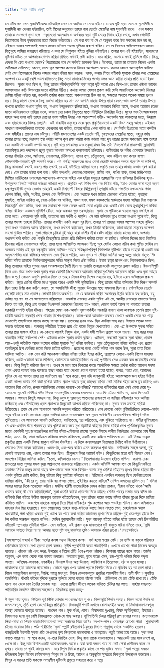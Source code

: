 ```yaml
---
title: "আম আঁটির ভেপু"
---
```


মেয়েটির নাম যখন সুভাষিণী রাখা হইয়াছিল তখন কে জানিত সে বোবা হইবে। তাহার দুটি বড়ো বোনকে সুকেশিনী ও সুহাসিনী নাম দেওয়া হইয়াছিল, তাই মিলের অনুরোধে তাহার বাপ ছোটো মেয়েটির নাম সুভাষিণী রাখে। এখন সকলে তাহাকে সংক্ষেপে সুভা বলে।
দস্তুরমতো অনুসন্ধান ও অর্থব্যয়ে বড়ো দুটি মেয়ের বিবাহ হইয়া গেছে, এখন ছোটোটি পিতামাতার নীরব হৃদয়ভারের মতো বিরাজ করিতেছে।
যে কথা কয় না সে যে অনুভব করে ইহা সকলের মনে হয় না, এইজন্য তাহার সাক্ষাতেই সকলে তাহার ভবিষ্যৎ সম্বন্ধে দুশ্চিন্তা প্রকাশ করিত। সে যে বিধাতার অভিশাপস্বরূপে তাহার পিতৃগৃহে আসিয়া জন্মগ্রহণ করিয়াছে এ কথা সে শিশুকাল হইতে বুঝিয়া লইয়াছিল। তাহার ফল এই হইয়াছিল, সাধারণের দৃষ্টিপথ হইতে সে আপনাকে গোপন করিয়া রাখিতে সর্বদাই চেষ্টা করিত। মনে করিত, আমাকে সবাই ভুলিলে বাঁচি। কিন্তু, বেদনা কি কেহ কখনো ভোলে? পিতামাতার মনে সে সর্বদাই জাগরূক ছিল।
বিশেষত, তাহার মা তাহাকে নিজের একটা ত্রুটিস্বরূপ দেখিতেন; কেননা, মাতা পুত্র অপেক্ষা কন্যাকে নিজের অংশরূপে দেখেন- কন্যার কোনো অসম্পূর্ণতা দেখিলে সেটা যেন বিশেষরূপে নিজের লজ্জার কারণ বলিয়া মনে করেন। বরঞ্চ, কন্যার পিতা বাণীকণ্ঠ সুভাকে তাঁহার অন্য মেয়েদের অপেক্ষা যেন একটু বেশি ভালোবাসিতেন; কিন্তু মাতা তাহাকে নিজের গর্ভের কলঙ্ক জ্ঞান করিয়া তাহার প্রতি বড়ো বিরক্ত ছিলেন। সুভার কথা ছিল না, কিন্তু তাহার সুদীর্ঘপল্লববিশিষ্ট বড়ো বড়ো দুটি কালো চোখ ছিল-এবং তাহার ওষ্ঠাধর ভাবের আভ্যসমাত্রে কচি কিশলয়ের মতো কাঁপিয়া উঠিত।
কথায় আমরা যেভাব প্রকাশ করি সেটা আমাদিগকে অনেকটা নিজের চেষ্টায় গড়িয়া লইতে হয়, কতকটা তর্জমা করার মতো: সকল সময়ে ঠিক হয় না, ক্ষমতার অভাবে অনেক সময়ে ভুলও হয়। কিন্তু কালো চোখকে কিছু তর্জমা করিতে হয় না- মন আপনি তাহার উপরে ছায়া ফেলে; ভাব আপনি তাহার উপরে কখনো প্রসারিত কখনো মুদিত হয়, কখনো উজ্জ্বলভাবে জ্বলিয়া উঠে, কখনো স্নানভাবে নিবিয়া আসে, কখনো অস্তমান চন্দ্রের মতো অনিমেষভাবে চাহিয়া থাকে, কখনো দ্রুত চঞ্চল বিদ্যুতের মতো দিগ্বিদিকে ঠিকরিয়া উঠে। মুখের ভাব বৈ আজন্মকাল যাহার অন্য ভাষা নাই তাহার চোখের ভাষা অসীম উদার এবং অতলস্পর্শ গভীর- অনেকটা স্বচ্ছ আকাশের মতো, উদয়াস্ত এবং ছায়ালোকের নিস্তব্ধ রঙ্গভূমি। এই বাক্যহীন মনুষ্যের মধ্যে বৃহৎ প্রকৃতির মতো একটা বিজন মহত্ত্ব আছে। এইজন্য সাধারণ বালকবালিকারা তাহাকে একপ্রকার ভয় করিত, তাহার সহিত খেলা করিত না। সে নির্জন দ্বিপ্রহরের মতো শব্দহীন এবং সঙ্গীহীন।
গ্রামের নাম চণ্ডীপুর। নদীটি বাংলাদেশের একটি ছোটো নদী, গৃহস্থঘরের মেয়েটির মতো, বহুদূর পর্যন্ত তাহার প্রসার নহে; নিরলসা তন্বী নদীটি আপন কূল রক্ষা করিয়া কাজ করিয়া যায়: দুই ধারের গ্রামের সকলেরই সঙ্গে তাহার যেন একটা-না-একটা সম্পর্ক আছে। দুই ধারে লোকালয় এবং তবুচ্ছায়াঘন উচ্চ তট: নিম্নতল দিয়া গ্রামলক্ষ্মী স্রোতস্বিনী আত্মবিস্মৃত দ্রুত পদক্ষেপে প্রফুল্ল হৃদয়ে আপনার অসংখ্য কল্যাণকার্যে চলিয়াছে।
বাণীকন্ঠের ঘর নদীর একেবারে উপরেই। তাহার বাঁখারির বেড়া, আটচালা, গোয়ালঘর, ঢেঁকিশালা, খড়ের স্তূপ, তেঁতুলতলা, আম কাঁঠাল এবং কলার বাগান নৌকাবাহী-মাত্রেরই দৃষ্টি আকর্ষণ করে। এই গার্হস্থ্য সচ্ছলতার মধ্যে বোবা মেয়েটি কাহারও নজরে পড়ে কি না জানি না, কিন্তু কাজকর্মে যখনই অবসর পায় তখনই সে এই নদীতীরে আসিয়া বসে।
প্রকৃতি যেন তাহার ভাষার অভাব পূরণ করিয়া দেয়। যেন তাহার হইয়া কথা কয়। নদীর কলধ্বনি, লোকের কোলাহল, মাঝির গান, পাখির ডাক, তরুর মর্মর-সমস্ত মিশিয়ে চারিদিকের চলাফেরা-আন্দোলন-কম্পনের সহিত এক হইয়া সমুদ্রের তরঙ্গরাশির ন্যায় বালিকার চিরনিস্তব্ধ হৃদয়-উপকূলের নিকটে আসিয়া ভাঙিয়া ভাঙিয়া পড়ে। প্রকৃতির এই বিবিধ শব্দ এবং বিচিত্র গতি, ইহাও বোবার ভাষা বড়ো বড়ো চক্ষুপল্লববিশিষ্ট সুভার যেভাষা তাহারই একটা বিশ্বব্যাপী বিস্তার: ঝিল্লিরবপূর্ণ তৃণভূমি হইতে শব্দাতীত নক্ষত্রলোক পর্যন্ত কেবল ইঙ্গিত, ভঙ্গি, সংগীত, ক্রন্দন এবং দীর্ঘনিশ্বাস।
এবং মধ্যাহ্নে যখন মাঝিরা জেলেরা খাইতে যাইত, গৃহস্থেরা ঘুমাইত, পাখিরা ডাকিত না, খেয়া-নৌকা বন্ধ থাকিত, সজন জগৎ সমস্ত কাজকর্মের মাঝখানে সহসা থামিয়া গিয়া ভয়ানক বিজনমূর্তি ধারণ করিত, তখন রুদ্র মহাকাশের তলে কেবল একটি বোবা প্রকৃতি এবং একটি বোবা মেয়ে মুখামুখি চুপ করিয়া বসিয়া থাকিত- একজন সুবিস্তীর্ণ রৌদ্রে, আর-একজন ক্ষুদ্র তরুচ্ছায়ায়।
সুভার যে গুটিকতক অন্তরঙ্গ বন্ধুর দল ছিল না তাহা নহে। গোয়ালের দুটি গাভী, তাহাদের নাম সর্বশী ও পাঙ্গুলি। সে নাম বালিকার মুখে তাহারা কখনো শুনে নাই, কিন্তু তাহার পদশব্দ তাহারা চিনিত- তাহার কথাহীন একটা করুণ সুর ছিল, তাহার মর্ম তাহারা ভাষার অপেক্ষা সহজে বুঝিত। সুভা কখন তাহাদের আদর করিতেছে, কখন ভর্ৎসনা করিতেছে, কখন মিনতি করিতেছে, তাহা তাহারা মানুষের অপেক্ষা ভালো বুঝিতে পারিত।
সুভা গোয়ালে ঢুকিয়া দুই বাহুর দ্বারা সর্বশীর গ্রীবা বেষ্টন করিয়া তাহার কানের কাছে আপনার গণ্ডদেশ ঘর্ষণ করিত এবং পাঙ্গুলি স্নিগ্ধদৃষ্টিতে তাহার প্রতি নিরীক্ষণ করিয়া তাহার গা চাটিত। বালিকা দিনের মধ্যে নিয়মিত তিনবার করিয়া গোয়ালঘরে যাইত, তাহা ছাড়া অনিয়মিত আগমনও ছিল; গৃহে যেদিন কোনো কঠিন কথা শুনিত সেদিন সে অসময়ে তাহার এই মূক বন্ধু দুটির কাছে আসিত- তাহার সহিষ্ণুতাপরিপূর্ণ বিষাদশান্ত দৃষ্টিপাত হইতে তাহারা কী একটা অন্ধ অনুমানশক্তির দ্বারা বালিকার মর্মবেদনা যেন বুঝিতে পারিত, এবং সুভার গা ঘেঁষিয়া আসিয়া অল্পে অল্পে তাহার বাহুতে শিং ঘষিয়া ঘষিয়া তাহাকে নির্বাক ব্যাকুলতার সহিত সান্ত্বনা দিতে চেষ্টা করিত।
ইহারা ছাড়া ছাগল এবং বিড়ালশাবকও ছিল; কিন্তু তাহাদের সহিত সুভার এরূপ সমকক্ষভাবে মৈত্রী ছিল না, তথাপি তাহারা যথেষ্ট আনুগত্য প্রকাশ করিত। বিড়ালশিশুটি দিনে এবং রাত্রে যখন-তখন সুভার গরম কোলটি নিঃসংকোচে অধিকার করিয়া সুখনিদ্রার আয়োজন করিত এবং সুভা তাহার গ্রীবা ও পৃষ্ঠে কোমল অঙ্গুলি বুলাইয়া দিলে যে তাহার নিদ্রাকর্ষণের বিশেষ সহায়তা হয়, ইঙ্গিতে এরূপ অভিপ্রায়ও প্রকাশ করিত।
উন্নত শ্রেণির জীবের মধ্যে সুভার আরও একটি সঙ্গী জুটিয়াছিল। কিন্তু তাহার সহিত বালিকার ঠিক কিরূপ সম্পর্ক ছিল তাহা নির্ণয় করা কঠিন, কারণ, সে ভাষাবিশিষ্ট জীব: সুতরাং উভয়ের মধ্যে সমভাষা ছিল না।
গোঁসাইদের ছোটো ছেলেটি তাহার নাম প্রতাপ। লোকটি নিতান্ত অকর্মণ্য। সে যে কাজকর্ম করিয়া সংসারের উন্নতি করিতে যত্ন করিবে, বহু চেষ্টার পর বাপ-মা সে আশা ত্যাগ করিয়াছেন। অকর্মণ্য লোকের একটা সুবিধা এই যে, আত্মীয় লোকেরা তাহাদের উপর বিরক্ত হয় বটে, কিন্তু প্রায় তাহারা নিঃসম্পর্ক লোকদের প্রিয়পাত্র হয়- কারণ, কোনো কার্যে আবন্ধ না থাকাতে তাহারা সরকারি সম্পত্তি হইয়া দাঁড়ায়। শহরের যেমন এক-আধটা গৃহসম্পর্কহীন সরকারি বাগান থাকা আবশ্যক তেমনি গ্রামে দুই-চারিটা অকর্মণ্য সরকারি লোক থাকার বিশেষ প্রয়োজন। কাজে-কর্মে আমোদে-অবসরে যেখানে একটা লোক কম পড়ে সেখানেই তাহাদিগকে হাতের কাছে পাওয়া যায়।
প্রতাপের প্রধান শখ- ছিপ ফেলিয়া মাছ ধরা। ইহাতে অনেক সময় সহজে কাটানো যায়। অপরাহ্ণে নদীতীরে ইহাকে প্রায় এই কাজে নিযুক্ত দেখা যাইত। এবং এই উপলক্ষে সুভার সহিত তাহার প্রায় সাক্ষাৎ হইত। যে-কোনো কাজেই নিযুক্ত থাক, একটা সঙ্গী পাইলে প্রতাপ থাকে ভালো। মাছ ধরার সময় বাক্যহীন সঙ্গীই সর্বাপেক্ষা শ্রেষ্ঠ- এইজন্য প্রতাপ সুভার মর্যাদা বুঝিত। এইজন্য, সকলেই সুভাকে সুভা বলিত, প্রতাপ আর-একটু অতিরিক্ত আদর সংযোগ করিয়া সুভাকে 'সু' বলিয়া ডাকিত।
সুভা তেঁতুলতলায় বসিয়া থাকিত এবং প্রতাপ অনতিদূরে ছিপ ফেলিয়া জলের দিকে চাহিয়া থাকিত। প্রতাপের জন্য একটি করিয়া পান বরাদ্দ ছিল, সুভা তাহা নিজে সাজিয়া আনিত। এবং বোধ করি অনেকক্ষণ বসিয়া বসিয়া চাহিয়া ইচ্ছা করিত, প্রতাপের কোনো-একটা বিশেষ সাহায্য করিতে, একটা-কোনো কাজে লাগিতে, কোনোমতে জানাইয়া দিতে যে এই পৃথিবীতে সেও একজন কম প্রয়োজনীয় লোক নহে। কিন্তু কিছুই করিবার ছিল না। তখন সে মনে মনে বিধাতার কাছে অলৌকিক ক্ষমতা প্রার্থনা করিত মন্ত্রবলে সহসা এমন একটা আশ্চর্য কাণ্ড ঘটাইতে ইচ্ছা করিত যাহা দেখিয়া প্রতাপ আশ্চর্য হইয়া যাইত, বলিত, 'তাই তো, আমাদের সুভির যে এত ক্ষমতা তাহা তো জানিতাম না।'
মনে করো, সুভা যদি জলকুমারী হইত: আস্তে আস্তে জল হইতে উঠিয়া একটা সাপের মাথার মণি ঘাটে রাখিয়া যাইত; প্রতাপ তাহার তুচ্ছ মাছধরা রাখিয়া সেই মানিক লইয়া জলে ডুব মারিত; এবং পাতালে গিয়া দেখিত, রুপার অট্টালিকায় সোনার পালঙ্কে-কে বসিয়া? আমাদের বাণীকন্ঠের ঘরের সেই বোবা মেয়ে সু- আমাদের সু সেই মণিদীপ্ত গভীর নিস্তব্ধ পাতালপুরীর একমাত্র রাজকন্যা। তাহা কি হইতে পারিত না, তাহা কি এতই অসম্ভব। আসলে কিছুই অসম্ভব নয়, কিন্তু তবুও সু প্রজাশূন্য পাতালের রাজবংশে না জন্মিয়া বাণীকন্ঠের ঘরে আসিয়া জন্মিয়াছে এবং গোঁসাইদের ছেলে প্রতাপকে কিছুতেই আশ্চর্য করিতে পারিতেছে না।
সুভার বয়স ক্রমেই বাড়িয়া উঠিতেছে। ক্রমে সে যেন আপনাকে আপনি অনুভব করিতে পারিতেছে। যেন কোনো একটা পূর্ণিমাতিথিতে কোনো-একটা সমুদ্র হইতে একটা জোয়ারের স্রোত আসিয়া তাহার অন্তরাত্মাকে এক নূতন অনির্বচনীয় চেতনাশক্তিতে পরিপূর্ণ করিয়া তুলিতেছে। সে আপনাকে আপনি দেখিতেছে, ভাবিতেছে, প্রশ্ন করিতেছে, এবং বুঝিতে পারিতেছে না।
গভীর পূর্ণিমারাত্রে সে এক-একদিন ধীরে শয়নগৃহের দ্বার খুলিয়া ভয়ে ভয়ে মুখ বাড়াইয়া বাহিরের দিকে চাহিয়া দেখে পূর্ণিমাপ্রকৃতিও সুভার মতো একাকিনী সুপ্ত জগতের উপর জাগিয়া বসিয়া-যৌবনের রহস্যে পুলকে বিষাদে অসীম নির্জনতার একেবারে শেষ সীমা পর্যন্ত, এমন- কি, তাহা অতিক্রম করিয়াও ধমথম করিতেছে, একটি কথা কহিতে পারিতেছে না। এই নিস্তব্ধ ব্যাকুল প্রকৃতির প্রান্তে একটি নিস্তব্ধ ব্যাকুল বালিকা দাঁড়াইয়া।
এ দিকে কন্যাভারগ্রস্ত পিতামাতা চিন্তিত হইয়া উঠিয়াছেন। লোকেও নিন্দা আরম্ভ করিয়াছে। এমন-কি, এক-ঘরে করিবে এমন জনরবও শুনা যায়। বাণীকন্ঠের সচ্ছল অবস্থা, দুই বেলাই মাছভাত খায়, এজন্য তাহার শত্রু ছিল।
স্ত্রীপুরুষে বিস্তর পরামর্শ হইল। কিছুদিনের মতো বাণী বিদেশে গেল। অবশেষে ফিরিয়া আসিয়া কহিল, "চলো, কলিকাতায় চলো।"
বিদেশযাত্রার উদযোগ হইতে লাগিল। কুয়াশা-ঢাকা প্রভাতের মতো সুভার সমস্ত হৃদয় অশ্রুবাষ্পে একেবারে ভরিয়া গেল। একটা অনির্দিষ্ট আশঙ্কা বশে সে কিছুদিন হইতে ক্রমাগত নির্বাক জন্তুর মতো তাহার বাপ-মায়ের সঙ্গে সঙ্গে ফিরিত- ডাগর চক্ষু মেলিয়া তাঁহাদের মুখের দিকে চাহিয়া কী- একটা বুঝিতে চেষ্টা করিত, কিন্তু তাঁহারা কিছু বুঝাইয়া বলিতেন না।
ইতিমধ্যে একদিন অপরাহ্ণে ছিপ ফেলিয়া প্রতাপ হাসিয়া কহিল, "কী রে সু, তোর নাকি বর পাওয়া গেছে, তুই বিয়ে করতে যাচ্ছিস? দেখিস আমাদের ভুলিস নে।" বলিয়া আবার মাছের দিকে মনোযোগ করিল।
মর্মবিদ্ধ হরিণী ব্যাধের দিকে যেমন করিয়া তাকায়, নীরবে বলিতে থাকে 'আমি তোমার কাছে কী দোষ করিয়াছিলাম', সুভা তেমনি করিয়া প্রতাপের দিকে চাহিল; সেদিন গাছের তলায় আর বসিল না: বাণীকণ্ঠ নিদ্রা হইতে উঠিয়া শয়নগৃহে তামাক খাইতেছিলেন, সুভা তাঁহার পায়ের কাছে বসিয়া তাঁহার মুখের দিকে চাহিয়া কাঁদিতে লাগিল। অবশেষে তাহাকে সান্ত্বনা দিতে গিয়া বাণীকন্ঠের শুষ্ক কপোলে অশ্রু গড়াইয়া পড়িল।
কাল কলিকাতায় যাইবার দিন স্থির হইয়াছে। সুভা গোয়ালঘরে তাহার বাল্য-সখীদের কাছে বিদায় লইতে গেল, তাহাদিগকে স্বহস্তে খাওয়াইয়া, গলা ধরিয়া একবার দুই চোখে যত পারে কথা ভরিয়া তাহাদের মুখের দিকে চাহিল- দুই নেত্রপল্লব হইতে টপ টপ করিয়া অশ্রুজল পড়তে লাগিল।
সেদিন শুক্লাদ্বাদশীর রাত্রি। সুভা শয়নগৃহ হইতে বাহির হইয়া তাহার সেই চিরপরিচিত নদীতটে শল্পশয্যায় লুটাইয়া পড়িল- যেন ধরণীকে, এই প্রকাও মৃক মানবতাকে দুই বাহুতে ধরিয়া বলিতে চাহে, 'তুমি আমাকে যাইতে দিয়ো না মা, আমার মতো দুটি বাহু বাড়াইয়া তুমিও আমাকে ধরিয়া রাখো।' [সংক্ষেপিত)

[সংক্ষোপত]
শব্দার্থ ও টীকা: গর্ভের কলঙ্ক সন্তান হিসেবে কলঙ্ক। গর্ভ হলো মায়ের পেট। যে ব্যক্তি বা বস্তুকে
পরিবারে নেতিবাচক হিসেবে দেখা হয় তা হলো কলঙ্ক। সুদীর্ঘ পল্লববিশিষ্ট বড়ো পাতাবিশিষ্ট। এখানে চোখের পাতা হিসেবে ব্যবহৃত হয়েছে। ওষ্ঠাধর ওষ্ঠ এবং অধর, উপরের ও নিচের ঠোঁট [ওষ্ঠ+অধর ওষ্ঠাধর। কিশলয় গাছের নতুন পাতা। তর্জমা অনুবাদ, এক ভাষা থেকে অন্য ভাষায় রূপান্তর। অন্তমান ডুবন্ত, ডুবে যাচ্ছে এমন, চন্দ্র-সূর্যের পশ্চিম দিকে অদৃশ্য অবস্থা। অনিমেষ-অপলক, পলকহীন। উদয়াস্ত উদয় অস্ত্র উদয়াস্ত, আবির্ভাব ও তিরোভাব, ওঠা ও ডুবে যাওয়া। ছায়ালোক ছায়া আলোক ছায়ালোক। কোনো বস্তুর ওপর আলো পড়লে বিপরীত দিকে যে প্রতিবিম্ব হয় তা হলো ছায়া। বিজন মহত্ত্ব বিজন জনশূন্য, নির্জন: মহত্ত্ব মহৎগুণ: বিজন কোলাহলমুক্ত প্রকৃতির আকর্ষণীয় দিক। তন্বী ক্ষীণ ও সুগঠিত অঙ্গবিশিষ্ট। বাঁখারি কাঁধের দুদিকে দুপ্রান্তে ঝুলিয়ে বোঝা বহনের বাঁশের ফালি। ঢেঁকিশালা যে ঘরে ঢেঁকি রাখা হয়। ঢেঁকি হলো ধান থেকে চাল তৈরির লোকজ যন্ত্র। এখনো গ্রামীণ জীবনে অনেক বাড়িতে ঢেঁকির ঘর আছে। গার্হস্থ্য সচ্ছলতা পারিবারিক দৈনন্দিন জীবনের সচ্ছলতা। চিরনিস্তব্ধ হৃদয় মহত্ত্ব-

উপকূল শান্ত হৃদয়। ঝিল্লিরব পূর্ণ ঝিঁঝি পোকার আওয়াজ/শব্দে মুখর। বিজনমূর্তি নির্জন অবস্থা। বিজন হলো নির্জন বা জনমানবশূন্য, মূর্তি হলো কোনোকিছুর প্রতিকৃতি। বিজনমূর্তি শব্দটি এখানে কোলাহলহীন অবস্থা বা নির্জন/জনমানবশূন্য অবস্থা বোঝাতে ব্যবহৃত হয়েছে। গণ্ডদেশ গাল। মুক বধির, বোবা। বিষাদশান্ত দুঃখমগ্ন, বিষাদ স্ফূর্তিশূন্যতা, বিষণ্ণতা। বিষাদশান্ত হলো খুব বেশি বিষাদগ্রস্ততা থেকে যে শান্ত অবস্থা। পূর্ণিমাতিথি চাঁদের পরিপূর্ণ রূপ হওয়ার সময়। কন্যাভারগ্রস্ত পিতা-মাতা যে পিতা-মাতার বিবাহযোগ্যা কন্যা সন্তানের বিয়ে হয়নি। কপোল-গাল। নেত্রপল্লব চোখের পাতা। শুক্লাদ্বাদশী চাঁদের বারোতম দিন।
পাঠ-পরিচিতি: 'সুভা' গল্পটি রবীন্দ্রনাথ ঠাকুরের বিখ্যাত গল্পগুচ্ছ থেকে সংকলিত হয়েছে।
বাষ্প্রতিবন্ধী কিশোরী সুভার প্রতি লেখকের হৃদয় নিংড়ানো ভালোবাসা ও মমত্ববোধে গল্পটি অমর হয়ে আছে। সুভা কথা বলতে পারে না। মা মনে করেন, এ-তার নিয়তির দোষ, কিন্তু বাবা তাকে ভালোবাসেন। আর কেউ তার সঙ্গে মেশে না, খেলে না। কিন্তু তার বিশাল একটি আশ্রয়ের জগৎ আছে। যারা কথা বলতে পারে না সেই পোষা প্রাণীদের কাছে সে মুখর। তাদের সে খুবই কাছের জন। আর বিপুল নির্বাক প্রকৃতির কাছে সে পায় মুক্তির সনদ। 'সুভা গল্পের মাধ্যমে রবীন্দ্রনাথ ঠাকুর বিশেষ চাহিদাসম্পন্ন শিশুর মন ও চিন্তা, আবেগ ও অনুভূতির সূক্ষ্মতর দিকগুলো উপস্থাপন করেছেন। শিশুর এ ধরনের প্রতি সকলের মমত্বশীল দৃষ্টিভঙ্গি প্রস্তুতে সহায়তা করে এ গল্প।